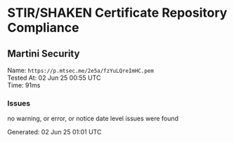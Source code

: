 # STIR/SHAKEN Certificate Repository Compliance

## Martini Security

Name: `https://p.mtsec.me/2e5a/fzYuLQreImHC.pem`\
Tested At: 02 Jun 25 00:55 UTC\
Time: 91ms

### Issues

no warning, or error, or notice date level issues were found

Generated: 02 Jun 25 01:01 UTC